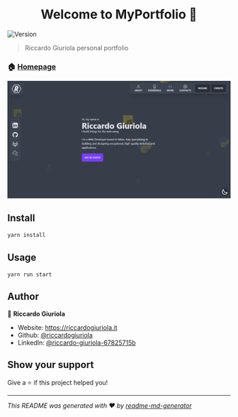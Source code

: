 <h1 align="center">Welcome to MyPortfolio 👋</h1>
<p>
  <img alt="Version" src="https://img.shields.io/badge/version-1.0.0-blue.svg?cacheSeconds=2592000" />
</p>

> Riccardo Giuriola personal portfolio

### 🏠 [Homepage](https://riccardogiuriola.it)

![alt portfolio_preview](public/images/portfolio.PNG)

## Install

```sh
yarn install
```

## Usage

```sh
yarn run start
```

## Author

👤 **Riccardo Giuriola**

* Website: https://riccardogiuriola.it
* Github: [@riccardogiuriola](https://github.com/riccardogiuriola)
* LinkedIn: [@riccardo-giuriola-67825715b](https://linkedin.com/in/riccardo-giuriola-67825715b)

## Show your support

Give a ⭐️ if this project helped you!

***
_This README was generated with ❤️ by [readme-md-generator](https://github.com/kefranabg/readme-md-generator)_
